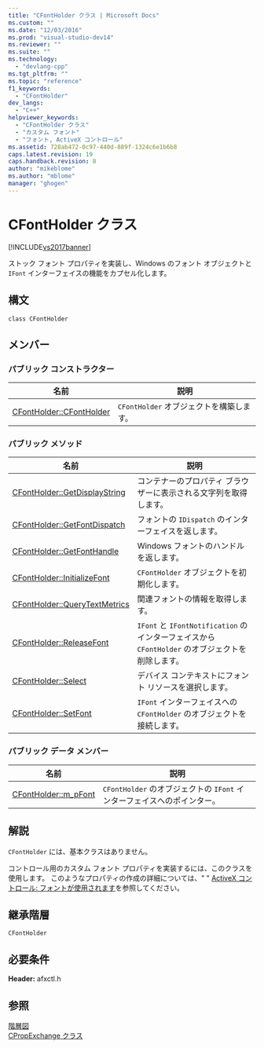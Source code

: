 ```yaml
---
title: "CFontHolder クラス | Microsoft Docs"
ms.custom: ""
ms.date: "12/03/2016"
ms.prod: "visual-studio-dev14"
ms.reviewer: ""
ms.suite: ""
ms.technology: 
  - "devlang-cpp"
ms.tgt_pltfrm: ""
ms.topic: "reference"
f1_keywords: 
  - "CFontHolder"
dev_langs: 
  - "C++"
helpviewer_keywords: 
  - "CFontHolder クラス"
  - "カスタム フォント"
  - "フォント, ActiveX コントロール"
ms.assetid: 728ab472-0c97-440d-889f-1324c6e1b6b8
caps.latest.revision: 19
caps.handback.revision: 8
author: "mikeblome"
ms.author: "mblome"
manager: "ghogen"
---
```

# CFontHolder クラス
[!INCLUDE[vs2017banner](../../assembler/inline/includes/vs2017banner.md)]

ストック フォント プロパティを実装し、Windows のフォント オブジェクトと `IFont` インターフェイスの機能をカプセル化します。  
  
## 構文  
  
```  
class CFontHolder  
```  
  
## メンバー  
  
### パブリック コンストラクター  
  
|名前|説明|  
|--------|--------|  
|[CFontHolder::CFontHolder](../Topic/CFontHolder::CFontHolder.md)|`CFontHolder` オブジェクトを構築します。|  
  
### パブリック メソッド  
  
|名前|説明|  
|--------|--------|  
|[CFontHolder::GetDisplayString](../Topic/CFontHolder::GetDisplayString.md)|コンテナーのプロパティ ブラウザーに表示される文字列を取得します。|  
|[CFontHolder::GetFontDispatch](../Topic/CFontHolder::GetFontDispatch.md)|フォントの `IDispatch` のインターフェイスを返します。|  
|[CFontHolder::GetFontHandle](../Topic/CFontHolder::GetFontHandle.md)|Windows フォントのハンドルを返します。|  
|[CFontHolder::InitializeFont](../Topic/CFontHolder::InitializeFont.md)|`CFontHolder` オブジェクトを初期化します。|  
|[CFontHolder::QueryTextMetrics](../Topic/CFontHolder::QueryTextMetrics.md)|関連フォントの情報を取得します。|  
|[CFontHolder::ReleaseFont](../Topic/CFontHolder::ReleaseFont.md)|`IFont` と `IFontNotification` のインターフェイスから `CFontHolder` のオブジェクトを削除します。|  
|[CFontHolder::Select](../Topic/CFontHolder::Select.md)|デバイス コンテキストにフォント リソースを選択します。|  
|[CFontHolder::SetFont](../Topic/CFontHolder::SetFont.md)|`IFont` インターフェイスへの `CFontHolder` のオブジェクトを接続します。|  
  
### パブリック データ メンバー  
  
|名前|説明|  
|--------|--------|  
|[CFontHolder::m\_pFont](../Topic/CFontHolder::m_pFont.md)|`CFontHolder` のオブジェクトの `IFont` インターフェイスへのポインター。|  
  
## 解説  
 `CFontHolder` には、基本クラスはありません。  
  
 コントロール用のカスタム フォント プロパティを実装するには、このクラスを使用します。  このようなプロパティの作成の詳細については、" " [ActiveX コントロール: フォントが使用されます](../../mfc/mfc-activex-controls-using-fonts.md)を参照してください。  
  
## 継承階層  
 `CFontHolder`  
  
## 必要条件  
 **Header:** afxctl.h  
  
## 参照  
 [階層図](../../mfc/hierarchy-chart.md)   
 [CPropExchange クラス](../Topic/CPropExchange%20Class.md)